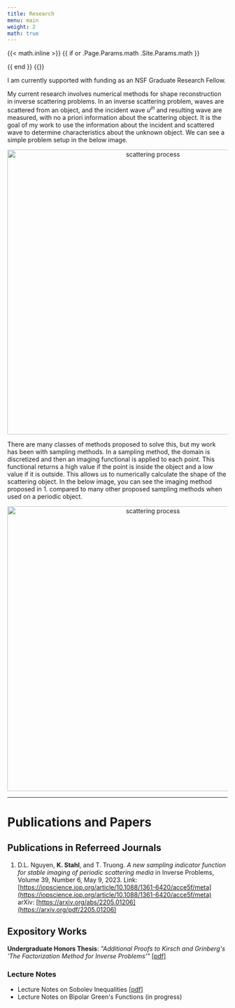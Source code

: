 ```yaml
---
title: Research
menu: main
weight: 2
math: true
---
```


{{< math.inline >}}
{{ if or .Page.Params.math .Site.Params.math }}
<link rel="stylesheet" href="https://cdn.jsdelivr.net/npm/katex@0.11.1/dist/katex.min.css" integrity="sha384-zB1R0rpPzHqg7Kpt0Aljp8JPLqbXI3bhnPWROx27a9N0Ll6ZP/+DiW/UqRcLbRjq" crossorigin="anonymous">
<script defer src="https://cdn.jsdelivr.net/npm/katex@0.11.1/dist/katex.min.js" integrity="sha384-y23I5Q6l+B6vatafAwxRu/0oK/79VlbSz7Q9aiSZUvyWYIYsd+qj+o24G5ZU2zJz" crossorigin="anonymous"></script>
<script defer src="https://cdn.jsdelivr.net/npm/katex@0.11.1/dist/contrib/auto-render.min.js" integrity="sha384-kWPLUVMOks5AQFrykwIup5lo0m3iMkkHrD0uJ4H5cjeGihAutqP0yW0J6dpFiVkI" crossorigin="anonymous" onload="renderMathInElement(document.body);"></script>
{{ end }}
{{</ math.inline >}}


I am currently supported with funding as an NSF Graduate Research Fellow.

My current research involves numerical methods for shape reconstruction in inverse scattering problems. In an inverse scattering problem, waves are scattered from an object, and the incident wave $u^{in}$ and resulting wave are measured, with no a priori information about the scattering object. It is the goal of my work to use the information about the incident and scattered wave to determine characteristics about the unknown object. We can see a simple problem setup in the below image. 

<p align="center">
  <img src = "/scattering_object_diagram.jpg" width="650" class="center" alt = "scattering process" />
</p>


There are many classes of methods proposed to solve this, but my work has been with sampling methods. In a sampling method, the domain is discretized and then an imaging functional is applied to each point. This functional returns a high value if the point is inside the object and a low value if it is outside. This allows us to numerically calculate the shape of the scattering object. In the below image, you can see the imaging method proposed in 1. compared to many other proposed sampling methods when used on a periodic object.

<p align = "center">
    <img src = "/reconstructions.png" width="650" class="center" alt = "scattering process" />
</p>

---

# Publications and Papers

## Publications in Referreed Journals
1. D.L. Nguyen, **K. Stahl**, and T. Truong. *A new sampling indicator function for stable imaging of periodic scattering media* in Inverse Problems, Volume 39, Number 6, May 9, 2023. 
Link: [https://iopscience.iop.org/article/10.1088/1361-6420/acce5f/meta](https://iopscience.iop.org/article/10.1088/1361-6420/acce5f/meta) 
arXiv: [https://arxiv.org/abs/2205.01206](https://arxiv.org/pdf/2205.01206)

## Expository Works
**Undergraduate Honors Thesis**: *"Additional Proofs to Kirsch and Grinberg's 'The Factorization Method for Inverse Problems'"* [[pdf]](/files/Factorization%20Method.pdf)
### Lecture Notes
- Lecture Notes on Sobolev Inequalities [[pdf]](/files/GMT%20Lecture.pdf)
- Lecture Notes on Bipolar Green's Functions (in progress)